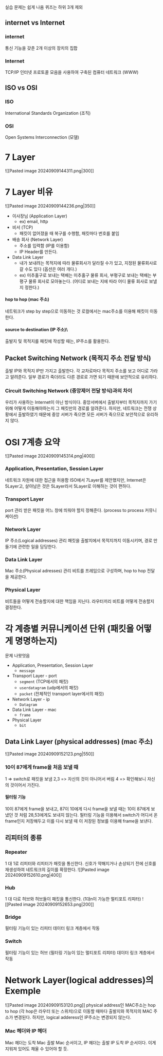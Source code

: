 실습 문제는 쉽게 나옴
퀴즈는 하위 3개 제외
## internet vs Internet
### internet
통신 기능을 갖춘 2개 이상의 장치의 집합
### Internet
TCP/IP 인터넷 프로토콜 모음을 사용하여 구축된 컴퓨터 네트워크 (WWW)

## ISO vs OSI
### ISO
International Standards Organization (조직)
### OSI
Open Systems Interconnection (모델)

# 7 Layer
![[Pasted image 20240909144311.png|300]]
# 7 Layer 비유
![[Pasted image 20240909144236.png|350]]
- 이사장님 (Application Layer) 
	- ex) email, http
- 비서 (TCP) 
	- 패킷이 없어졌을 때 복구를 수행함, 패킷마다 번호를 붙임
- 배송 회사 (Network Layer) 
	- 주소를 입력함 (IP를 이용함)
	- IP Header를 만든다.
- Data Link Layer
	- 내가 보내려는 목적지에 따라 물류회사가 달라질 수가 있고, 지정된 물류회사로 갈 수도 있다 
	  (옵션은 여러 개다.)
	- ex) 미추홀구로 보내는 택배는 미추홀구 물류 회사, 부평구로 보내는 택배는 부평구 물류 회사로 모아놓는다. (어디로 보내는 지에 따라 어디 물류 회사로 보낼 지 정한다.)

#### hop to hop (mac 주소)
네트워크가 step by step으로 이동하는 것 
로컬에서는 mac주소를 이용해 패킷이 이동한다.
#### source to destination (IP 주소)\
출발지 및 목적지를 패킷에 작성할 때는, IP주소를 활용한다.

## Packet Switching Network (목적지 주소 전달 방식)
출발 IP와 목적지 IP만 가지고 출발한다. 각 교차로마다 목적지 주소를 보고 어디로 가라고 알려준다. 
일부 경로가 죽더라도 다른 경로로 가면 되기 때문에 보안적으로 유리하다.

### Circuit Switching Network (중앙제어 전달 방식)과의 차이
우리가 사용하는 Internet이 아닌 방식이다.
중앙서버에서 출발지부터 목적지까지 가기 위해 어떻게 이동해야하는지 그 패킷만의 경로를 알려준다.
하지만, 네트워크는 전쟁 상황에서 출발하였기 때문에 중앙 서버가 죽으면 모든 서버가 죽으므로 보안적으로 유리하지 않다.

# OSI 7계층 요약
![[Pasted image 20240909145314.png|400]]
### Application, Presentation, Session Layer
네트워크 자원에 대한 접근을 허용함
ISO에서 7Layer를 제안했지만, Internet은 5Layer고, 살아남은 것은 5Layer라서 5Layer로 이해하는 것이 편하다.
### Transport Layer
port 관리
받은 패킷을 어느 창에 띄워야 할지 정해준다. (process to process 커뮤니케이션)
### Network Layer
IP 주소(Logical addresses) 관리
패킷을 출발지에서 목적지까지 이동시키며, 경로 만들기에 관련한 일을 담당한다.
### Data Link Layer
Mac 주소(Physical adresses) 관리
비트를 프레임으로 구성하며, hop to hop 전달을 제공한다.
### Physical Layer
비트들을 어떻게 전송할지에 대한 책임을 지닌다.
라우터끼리 비트를 어떻게 전송할지 결정한다.

# 각 계층별 커뮤니케이션 단위 (패킷을 어떻게 명명하는지)
문제 나왓엇음
- Application, Presentation, Session Layer
	- `message`
- Transport Layer - port
	- `segment` (TCP에서의 패킷)
	- `userdatagram` (udp에서의 패킷)
	- `packet` (전체적인 transport layer에서의 패킷)
- Network Layer - ip
	- `Datagram`
-  Data Link Layer - mac
	- `frame`
- Physical Layer
	- `bit`
## Data Link Layer (physical addresses) (mac 주소)
![[Pasted image 20240909152123.png|550]]
### 10이 87에게 frame을 처음 보낼 때
1 => switch로 패킷을 보냄
2,3 => 자신의 것이 아니어서 버림
4 => 확인해보니 자신의 것이어서 가진다.
#### 필터링 기능
10이 87에게 frame을 보내고, 87이 10에게 다시 frame을 보낼 때는 10이 87에게 보냈던 것 처럼 28,53에게도 보내지 않는다.
필터링 기능을 이용해서 switch가 어디서 온 frame인지 저장해두고 이를 다시 보낼 때 이 저장된 정보를 이용해 frame을 보낸다.

## 리피터의 종류
### Repeater
1 대 1로 리피터와 리피터가 패킷을 통신한다.
신호가 약해지거나 손상되기 전에 신호를 재생성하여 네트워크의 길이를 확장한다.
![[Pasted image 20240909152610.png|400]]
### Hub
1 대 다로 허브와 허브들이 패킷을 통신한다. (1대n이 가능한 멀티포트 리피터)
![[Pasted image 20240909152653.png|200]]
### Bridge
필터링 기능이 있는 리피터
데이터 링크 계층에서 작동
### Switch
필터링 기능이 있는 허브 (필터링 기능이 있는 멀티포트 리피터)
데이터 링크 계층에서 작동

# Network Layer(logical addresses)의 Exemple
![[Pasted image 20240909153120.png]]
physical address인 MAC주소는 hop to hop (각 hop은 라우터 또는 스위치)으로 이동할 때마다 출발지와 목적지의 MAC 주소가 변경된다.
하지만, logical adderess인 IP주소는 변경되지 않는다.
### Mac 헤더와 IP 헤더
Mac 헤더는 도착 Mac 출발 Mac 순서이고,
IP 헤더는 출발 IP 도착 IP 순서이다.
이게 지워져 있어도 채울 수 있어야 할 듯.

